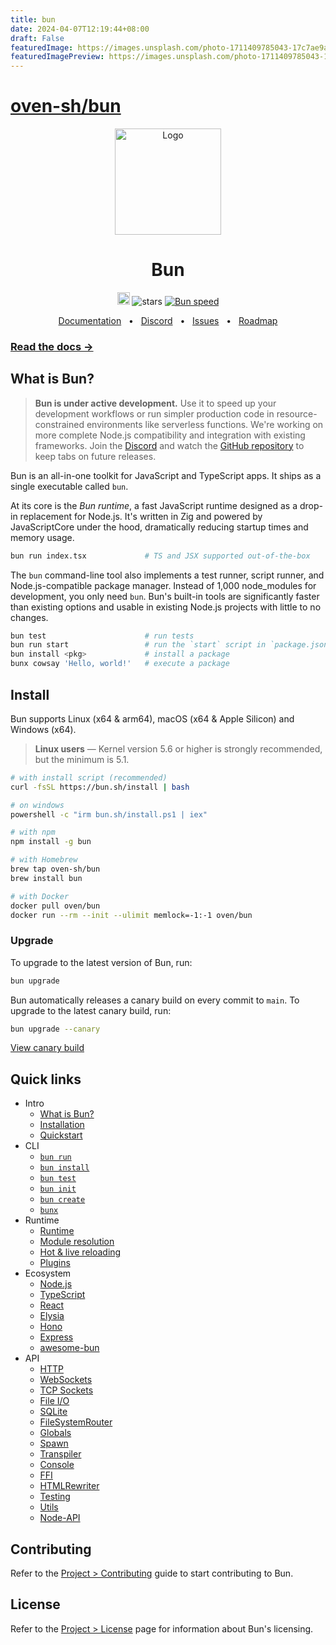 ```yaml
---
title: bun
date: 2024-04-07T12:19:44+08:00
draft: False
featuredImage: https://images.unsplash.com/photo-1711409785043-17c7ae9ab8ff?ixid=M3w0NjAwMjJ8MHwxfHJhbmRvbXx8fHx8fHx8fDE3MTI0NjM0MTF8&ixlib=rb-4.0.3
featuredImagePreview: https://images.unsplash.com/photo-1711409785043-17c7ae9ab8ff?ixid=M3w0NjAwMjJ8MHwxfHJhbmRvbXx8fHx8fHx8fDE3MTI0NjM0MTF8&ixlib=rb-4.0.3
---
```


# [oven-sh/bun](https://github.com/oven-sh/bun)

<p align="center">
  <a href="https://bun.sh"><img src="https://user-images.githubusercontent.com/709451/182802334-d9c42afe-f35d-4a7b-86ea-9985f73f20c3.png" alt="Logo" height=170></a>
</p>
<h1 align="center">Bun</h1>

<p align="center">
<a href="https://bun.sh/discord" target="_blank"><img height=20 src="https://img.shields.io/discord/876711213126520882" /></a>
<img src="https://img.shields.io/github/stars/oven-sh/bun" alt="stars">
<a href="https://twitter.com/jarredsumner/status/1542824445810642946"><img src="https://img.shields.io/static/v1?label=speed&message=fast&color=success" alt="Bun speed" /></a>
</p>

<div align="center">
  <a href="https://bun.sh/docs">Documentation</a>
  <span>&nbsp;&nbsp;•&nbsp;&nbsp;</span>
  <a href="https://discord.com/invite/CXdq2DP29u">Discord</a>
  <span>&nbsp;&nbsp;•&nbsp;&nbsp;</span>
  <a href="https://github.com/oven-sh/bun/issues/new">Issues</a>
  <span>&nbsp;&nbsp;•&nbsp;&nbsp;</span>
  <a href="https://github.com/oven-sh/bun/issues/159">Roadmap</a>
  <br />
</div>

### [Read the docs →](https://bun.sh/docs)

## What is Bun?

> **Bun is under active development.** Use it to speed up your development workflows or run simpler production code in resource-constrained environments like serverless functions. We're working on more complete Node.js compatibility and integration with existing frameworks. Join the [Discord](https://bun.sh/discord) and watch the [GitHub repository](https://github.com/oven-sh/bun) to keep tabs on future releases.

Bun is an all-in-one toolkit for JavaScript and TypeScript apps. It ships as a single executable called `bun`.

At its core is the _Bun runtime_, a fast JavaScript runtime designed as a drop-in replacement for Node.js. It's written in Zig and powered by JavaScriptCore under the hood, dramatically reducing startup times and memory usage.

```bash
bun run index.tsx             # TS and JSX supported out-of-the-box
```

The `bun` command-line tool also implements a test runner, script runner, and Node.js-compatible package manager. Instead of 1,000 node_modules for development, you only need `bun`. Bun's built-in tools are significantly faster than existing options and usable in existing Node.js projects with little to no changes.

```bash
bun test                      # run tests
bun run start                 # run the `start` script in `package.json`
bun install <pkg>             # install a package
bunx cowsay 'Hello, world!'   # execute a package
```

## Install

Bun supports Linux (x64 & arm64), macOS (x64 & Apple Silicon) and Windows (x64).

> **Linux users** — Kernel version 5.6 or higher is strongly recommended, but the minimum is 5.1.

```sh
# with install script (recommended)
curl -fsSL https://bun.sh/install | bash

# on windows
powershell -c "irm bun.sh/install.ps1 | iex"

# with npm
npm install -g bun

# with Homebrew
brew tap oven-sh/bun
brew install bun

# with Docker
docker pull oven/bun
docker run --rm --init --ulimit memlock=-1:-1 oven/bun
```

### Upgrade

To upgrade to the latest version of Bun, run:

```sh
bun upgrade
```

Bun automatically releases a canary build on every commit to `main`. To upgrade to the latest canary build, run:

```sh
bun upgrade --canary
```

[View canary build](https://github.com/oven-sh/bun/releases/tag/canary)

## Quick links

- Intro
  - [What is Bun?](https://bun.sh/docs/index)
  - [Installation](https://bun.sh/docs/installation)
  - [Quickstart](https://bun.sh/docs/quickstart)
- CLI
  - [`bun run`](https://bun.sh/docs/cli/run)
  - [`bun install`](https://bun.sh/docs/cli/install)
  - [`bun test`](https://bun.sh/docs/cli/test)
  - [`bun init`](https://bun.sh/docs/cli/init)
  - [`bun create`](https://bun.sh/docs/cli/bun-create)
  - [`bunx`](https://bun.sh/docs/cli/bunx)
- Runtime
  - [Runtime](https://bun.sh/docs/runtime/index)
  - [Module resolution](https://bun.sh/docs/runtime/modules)
  - [Hot &amp; live reloading](https://bun.sh/docs/runtime/hot)
  - [Plugins](https://bun.sh/docs/bundler/plugins)
- Ecosystem
  - [Node.js](https://bun.sh/docs/ecosystem/nodejs)
  - [TypeScript](https://bun.sh/docs/ecosystem/typescript)
  - [React](https://bun.sh/docs/ecosystem/react)
  - [Elysia](https://bun.sh/docs/ecosystem/elysia)
  - [Hono](https://bun.sh/docs/ecosystem/hono)
  - [Express](https://bun.sh/docs/ecosystem/express)
  - [awesome-bun](https://github.com/apvarun/awesome-bun)
- API
  - [HTTP](https://bun.sh/docs/api/http)
  - [WebSockets](https://bun.sh/docs/api/websockets)
  - [TCP Sockets](https://bun.sh/docs/api/tcp)
  - [File I/O](https://bun.sh/docs/api/file-io)
  - [SQLite](https://bun.sh/docs/api/sqlite)
  - [FileSystemRouter](https://bun.sh/docs/api/file-system-router)
  - [Globals](https://bun.sh/docs/api/globals)
  - [Spawn](https://bun.sh/docs/api/spawn)
  - [Transpiler](https://bun.sh/docs/api/transpiler)
  - [Console](https://bun.sh/docs/api/console)
  - [FFI](https://bun.sh/docs/api/ffi)
  - [HTMLRewriter](https://bun.sh/docs/api/html-rewriter)
  - [Testing](https://bun.sh/docs/api/test)
  - [Utils](https://bun.sh/docs/api/utils)
  - [Node-API](https://bun.sh/docs/api/node-api)

## Contributing

Refer to the [Project > Contributing](https://bun.sh/docs/project/contributing) guide to start contributing to Bun.

## License

Refer to the [Project > License](https://bun.sh/docs/project/licensing) page for information about Bun's licensing.
